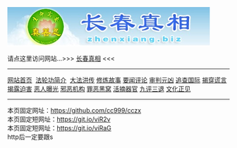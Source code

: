 <p><a href="http://yfde.undo.it"><img src="https://github.com/cc999/cczx/blob/master/ddd.jpg" /></a></p>
 <p>请点这里访问网站...>>> <a href="http://yfde.undo.it">长春真相</a> <<<</p>
 <hr>
<a href="http://yfde.undo.it">网站首页</a>&nbsp;
<a href="http://zhenxiang.biz/fl/dfjj/" >法轮功简介</a>&nbsp;
<a href="http://zhenxiang.biz/fl/dfhc/" >大法洪传</a>
<a href="http://zhenxiang.biz/fl/xlgs/" >修炼故事</a>
<a href="http://zhenxiang.biz/fl/ywpl/" >要闻评论</a>
<a href="http://zhenxiang.biz/fl/spyx/" >审判元凶</a>
<a href="http://zhenxiang.biz/fl/zcgj/" >追查国际</a>
<a href="http://zhenxiang.biz/fl/jchy/" >揭穿谎言</a>
<a href="http://zhenxiang.biz/fl/jlph/" >揭露迫害</a>
<a href="http://zhenxiang.biz/fl/erbg/" >恶人曝光</a>
<a href="http://zhenxiang.biz/fl/xejg/" >邪恶机构</a>
<a href="http://zhenxiang.biz/fl/zehw/" >罪恶黑窝</a>
<a href="http://zhenxiang.biz/fl/hzqg/" >活摘器官</a>
<a href="http://zhenxiang.biz/fl/ping3/" >九评三退</a>
<a href="http://zhenxiang.biz/fl/whzj/" >文化正见</a>
 <hr>
 <p>本页固定网址：<a href="https://github.com/cc999/cczx">https://github.com/cc999/cczx</a><br>
 本页固定短网址：<a href="https://git.io/viR2v">https://git.io/viR2v</a><br>
 本页固定短网址：<a href="https://git.io/viRaG">https://git.io/viRaG</a><br>
 http后一定要跟s</p>
